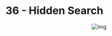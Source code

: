 # **36 - Hidden Search**

<div align="center">
<img src="https://gpx.ge/challenge/js/img/36_hidden_search.gif" alt="img">
</div>